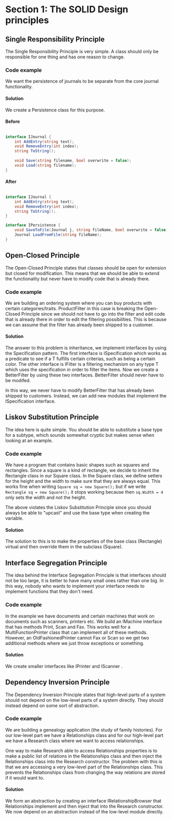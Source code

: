 # Section 1: The SOLID Design principles

## Single Responsibility Principle
The Single Responsibility Principle is very simple. A class should only be responsible for one thing and has one reason to change. 

### Code example
We want the persistence of journals to be separate from the core journal functionality. 

#### Solution
We create a Persistence class for this purpose.

#### Before
```cs

interface IJournal {
    int AddEntry(string text);
    void RemoveEntry(int index);
    string ToString();
    
    void Save(string filename, bool overwrite = false);
    void Load(string filename);
}
```

#### After
```cs

interface IJournal {
    int AddEntry(string text);
    void RemoveEntry(int index);
    string ToString();
}

interface IPersistence {
    void SaveToFile(Journal j, string fileName, bool overwrite = false);
    Journal LoadFromFile(string fileName);
} 
```

## Open-Closed Principle
The Open-Closed Principle states that classes should be open for extension but closed for modification. This means that we should be able to extend the functionality but never have to modify code that is already there.

### Code example
We are building an ordering system where you can buy products with certain categories/traits. ProductFilter in this case is breaking the Open-Closed Principle since we should not have to go into the filter and edit code that is already there in order to edit the filtering possibilities. This is because we can assume that the filter has already been shipped to a customer.

#### Solution
The answer to this problem is inheritance, we implement interfaces by using the Specification pattern. The first interface is ISpecification which works as a predicate to see if a T fulfills certain criterias, such as being a certain color. The other interface is IFilter is a filtering mechanism on any type T which uses the specification in order to filter the items. Now we create a BetterFilter by using these two interfaces. BetterFilter should never have to be modifed.

In this way, we never have to modify BetterFilter that has already been shipped to customers. Instead, we can add new modules that implement the ISpecification interface.

## Liskov Substitution Principle
The idea here is quite simple. You should be able to substitute a base type for a subtype, which sounds somewhat cryptic but makes sense when looking at an example.

### Code example
We have a program that contains basic shapes such as squares and rectangles. Since a square is a kind of rectangle, we decide to inherit the Rectangle class in our Square class. In the Square class, we define setters for the height and the width to make sure that they are always equal. This works fine when writing `Square sq = new Square();` but if we write `Rectangle sq = new Square();` it stops working because then `sq.Width = 4` only sets the width and not the height. 

The above violates the Liskov Substitution Principle since you should always be able to "upcast" and use the base type when creating the variable.

#### Solution
The solution to this is to make the properties of the base class (Rectangle) virtual and then override them in the subclass (Square).

## Interface Segregation Principle
The idea behind the Interface Segregation Principle is that interfaces should not be too large, it is better to have many small ones rather than one big. In this way, nobody who wants to implement your interface needs to implement functions that they don't need.

### Code example
In the example we have documents and certain machines that work on documents such as scanners, printers etc. We build an IMachine interface that has methods Print, Scan and Fax. This works well for a MultiFunctionPrinter class that can implement all of these methods. However, an OldFashionedPrinter cannot Fax or Scan so we get two additional methods where we just throw exceptions or something.

#### Solution
We create smaller interfaces like IPrinter and IScanner .

## Dependency Inversion Principle
The Dependency Inversion Principle states that high-level parts of a system should not depend on the low-level parts of a system directly. They should instead depend on some sort of abstraction.

### Code example
We are building a genealogy application (the study of family histories). For our low-level part we have a Relationships class and for our high-level part we have a Research class where we want to access relationships. 

One way to make Research able to access Relationships properties is to make a public list of relations in the Relationships class and then inject the Relationships class into the Research constructor. The problem with this is that we are accessing a very low-level part of the Relationships class. This prevents the Relationships class from changing the way relations are stored if it would want to.

#### Solution
We form an abstraction by creating an interface IRelationshipBrowser that Relationships implement and then inject that into the Research constructor. We now depend on an abstraction instead of the low-level module directly.